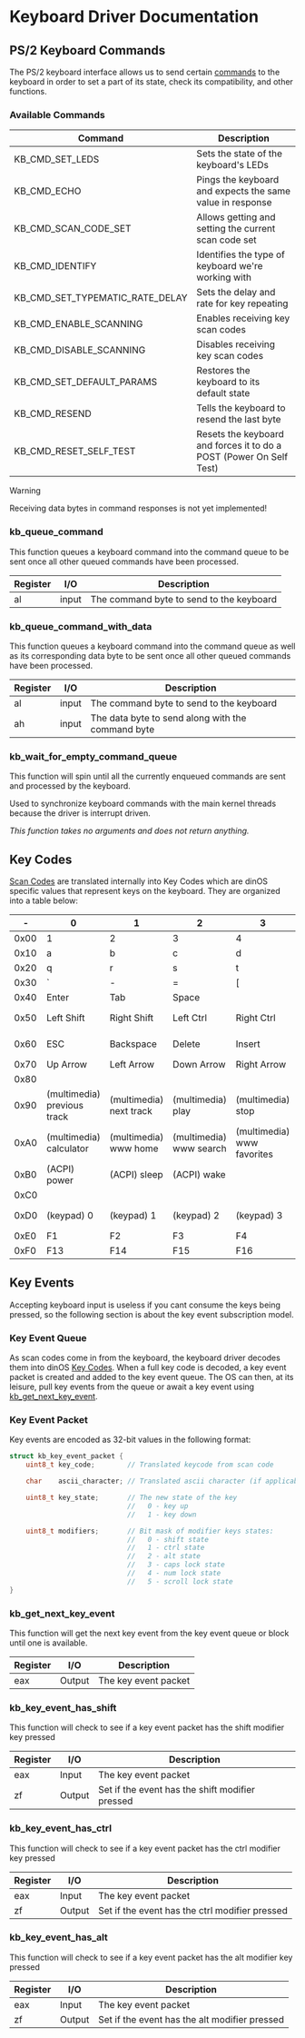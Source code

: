 # Keyboard Driver Documentation

## PS/2 Keyboard Commands

The PS/2 keyboard interface allows us to send certain [commands](https://wiki.osdev.org/PS/2_Keyboard#Commands) to the keyboard in order to set a part of its state, check its compatibility, and other functions.

### Available Commands

| Command                         | Description                                                         |
| ------------------------------- | ------------------------------------------------------------------- |
| KB_CMD_SET_LEDS                 | Sets the state of the keyboard's LEDs                               |
| KB_CMD_ECHO                     | Pings the keyboard and expects the same value in response           |
| KB_CMD_SCAN_CODE_SET            | Allows getting and setting the current scan code set                |
| KB_CMD_IDENTIFY                 | Identifies the type of keyboard we're working with                  |
| KB_CMD_SET_TYPEMATIC_RATE_DELAY | Sets the delay and rate for key repeating                           |
| KB_CMD_ENABLE_SCANNING          | Enables receiving key scan codes                                    |
| KB_CMD_DISABLE_SCANNING         | Disables receiving key scan codes                                   |
| KB_CMD_SET_DEFAULT_PARAMS       | Restores the keyboard to its default state                          |
| KB_CMD_RESEND                   | Tells the keyboard to resend the last byte                          |
| KB_CMD_RESET_SELF_TEST          | Resets the keyboard and forces it to do a POST (Power On Self Test) |

> [!WARNING]
> Receiving data bytes in command responses is not yet implemented!

### kb_queue_command

This function queues a keyboard command into the command queue to be sent once all other queued commands have been processed.

| Register | I/O   | Description                              |
| -------- | ----- | ---------------------------------------- |
| al       | input | The command byte to send to the keyboard |

### kb_queue_command_with_data

This function queues a keyboard command into the command queue as well as its corresponding data byte to be sent once all other queued commands have been processed.

| Register | I/O   | Description                                       |
| -------- | ----- | ------------------------------------------------- |
| al       | input | The command byte to send to the keyboard          |
| ah       | input | The data byte to send along with the command byte |

### kb_wait_for_empty_command_queue

This function will spin until all the currently enqueued commands are sent and processed by the keyboard.

Used to synchronize keyboard commands with the main kernel threads because the driver is interrupt driven.

_This function takes no arguments and does not return anything._

## Key Codes

[Scan Codes](https://wiki.osdev.org/PS2_Keyboard#Scan_Code_Set_1) are translated internally into Key Codes which are dinOS specific values that represent keys on the keyboard. They are organized into a table below:

| -    | 0                           | 1                       | 2                       | 3                          | 4                        | 5                        | 6                        | 7                 | 8                        | 9                  | A                         | B           | C          | D          | E            | F              |
| ---- | --------------------------- | ----------------------- | ----------------------- | -------------------------- | ------------------------ | ------------------------ | ------------------------ | ----------------- | ------------------------ | ------------------ | ------------------------- | ----------- | ---------- | ---------- | ------------ | -------------- |
| 0x00 | 1                           | 2                       | 3                       | 4                          | 5                        | 6                        | 7                        | 8                 | 9                        | 0                  |                           |             |            |            |              |                |
| 0x10 | a                           | b                       | c                       | d                          | e                        | f                        | g                        | h                 | i                        | j                  | k                         | l           | m          | n          | o            | p              |
| 0x20 | q                           | r                       | s                       | t                          | u                        | v                        | w                        | x                 | y                        | z                  |                           |             |            |            |              |                |
| 0x30 | `                           | -                       | =                       | [                          | ]                        | \\                       | ;                        | '                 | ,                        | .                  | /                         |             |            |            |              |                |
| 0x40 | Enter                       | Tab                     | Space                   |                            |                          |                          |                          |                   |                          |                    |                           |             |            |            |              |                |
| 0x50 | Left Shift                  | Right Shift             | Left Ctrl               | Right Ctrl                 | Left Alt                 | Right Alt (or AltGr)     | Left GUI                 | Right GUI         |                          |                    |                           |             |            | CapsLock   | NumLock      | ScrollLock     |
| 0x60 | ESC                         | Backspace               | Delete                  | Insert                     | Home                     | End                      | Page Up                  | Page Down         |                          |                    |                           |             |            |            | Print Screen | Pause          |
| 0x70 | Up Arrow                    | Left Arrow              | Down Arrow              | Right Arrow                |                          |                          |                          |                   |                          |                    |                           |             |            |            |              |                |
| 0x80 |                             |                         |                         |                            |                          |                          |                          |                   |                          |                    |                           |             |            |            |              |                |
| 0x90 | (multimedia) previous track | (multimedia) next track | (multimedia) play       | (multimedia) stop          | (multimedia) mute        | (multimedia) volume down | (multimedia) volume up   |                   |                          |                    |                           |             |            |            |              | "apps" (Menu)  |
| 0xA0 | (multimedia) calculator     | (multimedia) www home   | (multimedia) www search | (multimedia) www favorites | (multimedia) www refresh | (multimedia) www stop    | (multimedia) www forward | (multimedia) back | (multimedia) my computer | (multimedia) email | (multimedia) media select |             |            |            |              |                |
| 0xB0 | (ACPI) power                | (ACPI) sleep            | (ACPI) wake             |                            |                          |                          |                          |                   |                          |                    |                           |             |            |            |              |                |
| 0xC0 |                             |                         |                         |                            |                          |                          |                          |                   |                          |                    |                           |             |            |            |              |                |
| 0xD0 | (keypad) 0                  | (keypad) 1              | (keypad) 2              | (keypad) 3                 | (keypad) 4               | (keypad) 5               | (keypad) 6               | (keypad) 7        | (keypad) 8               | (keypad) 9         | (keypad) /                | (keypad) \* | (keypad) - | (keypad) + | (keypad) .   | (keypad) Enter |
| 0xE0 | F1                          | F2                      | F3                      | F4                         | F5                       | F6                       | F7                       | F8                | F9                       | F10                | F11                       | F12         |            |            |              |                |
| 0xF0 | F13                         | F14                     | F15                     | F16                        | F17                      | F18                      | F19                      | F20               | F21                      | F22                | F23                       | F24         |            |            |              |                |

## Key Events

Accepting keyboard input is useless if you cant consume the keys being pressed, so the following section is about the key event subscription model.

### Key Event Queue

As scan codes come in from the keyboard, the keyboard driver decodes them into dinOS [Key Codes](#Key_Codes). 
When a full key code is decoded, a key event packet is created and added to the key event queue.
The OS can then, at its leisure, pull key events from the queue or await a key event using [kb_get_next_key_event](#kb_get_next_key_event).

### Key Event Packet

Key events are encoded as 32-bit values in the following format:

```c
struct kb_key_event_packet {
    uint8_t key_code;        // Translated keycode from scan code

    char    ascii_character; // Translated ascii character (if applicable or 0 otherwise)

    uint8_t key_state;       // The new state of the key
                             //   0 - key up
                             //   1 - key down

    uint8_t modifiers;       // Bit mask of modifier keys states:
                             //   0 - shift state
                             //   1 - ctrl state
                             //   2 - alt state
                             //   3 - caps lock state
                             //   4 - num lock state
                             //   5 - scroll lock state
}
```

### kb_get_next_key_event

This function will get the next key event from the key event queue or block until one is available.

| Register | I/O    | Description          |
| -------- | ------ | -------------------- |
| eax      | Output | The key event packet |

### kb_key_event_has_shift

This function will check to see if a key event packet has the shift modifier key pressed

| Register | I/O    | Description          |
| -------- | ------ | -------------------- |
| eax      | Input  | The key event packet |
| zf       | Output | Set if the event has the shift modifier pressed |

### kb_key_event_has_ctrl

This function will check to see if a key event packet has the ctrl modifier key pressed

| Register | I/O    | Description          |
| -------- | ------ | -------------------- |
| eax      | Input  | The key event packet |
| zf       | Output | Set if the event has the ctrl modifier pressed |

### kb_key_event_has_alt

This function will check to see if a key event packet has the alt modifier key pressed

| Register | I/O    | Description          |
| -------- | ------ | -------------------- |
| eax      | Input  | The key event packet |
| zf       | Output | Set if the event has the alt modifier pressed |